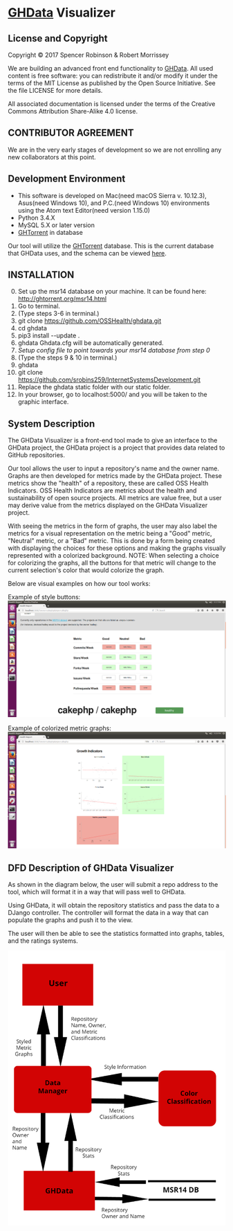 # [GHData](https://github.com/OSSHealth/ghdata) Visualizer

License and Copyright
---------------------

Copyright © 2017 Spencer Robinson & Robert Morrissey

We are building an advanced front end functionality to [GHData](https://github.com/OSSHealth/ghdata).  All used content is free software: you can redistribute it and/or modify it under the terms of the MIT License as published by the Open Source Initiative. See the file LICENSE for more details.

All associated documentation is licensed under the terms of the Creative Commons Attribution Share-Alike 4.0 license.

CONTRIBUTOR AGREEMENT
---------------------

We are in the very early stages of development so we are not enrolling any new collaborators at this point.

Development Environment
------------
- This software is developed on Mac(need macOS Sierra v. 10.12.3), Asus(need Windows 10), and P.C.(need Windows 10) environments using the Atom text Editor(need version 1.15.0)
- Python 3.4.X
- MySQL 5.X or later version
- [GHTorrent](http://ghtorrent.org/downloads.html) in database


Our tool will utilize the  [GHTorrent](http://ghtorrent.org/downloads.html) database. This is the current database that GHData uses, and the schema can be viewed [here](http://ghtorrent.org/relational.html).

INSTALLATION
----------
0. Set up the msr14 database on your machine. It can be found here: http://ghtorrent.org/msr14.html
1. Go to terminal.
2. (Type steps 3-6 in terminal.)
3. git clone https://github.com/OSSHealth/ghdata.git
4. cd ghdata
5. pip3 install --update .
6. ghdata
Ghdata.cfg will be automatically generated.
7. *Setup config file to point towards your msr14 database from step 0*
8. (Type the steps 9 & 10 in terminal.)
9. ghdata
10. git clone https://github.com/srobins259/InternetSystemsDevelopment.git
11. Replace the ghdata static folder with our static folder.
12. In your browser, go to localhost:5000/ and you will be taken to the graphic interface.



System Description
-----
The GHData Visualizer is a front-end tool made to give an interface to the GHData project, the GHData project is a project that provides data related to GitHub repositories.

Our tool allows the user to input a repository's name and the owner name. Graphs are then developed for metrics made by the GHData project.  These metrics show the "health" of a repository, these are called OSS Health Indicators.  OSS Health Indicators are metrics about the health and sustainability of open source projects.  All metrics are value free, but a user may derive value from the metrics displayed on the GHData Visualizer project.

With seeing the metrics in the form of graphs, the user may also label the metrics for a visual representation on the metric being a "Good" metric, "Neutral" metric, or a "Bad" metric. This is done by a form being created with displaying the choices for these options and making the graphs visually represented with a colorized background.  NOTE: When selecting a choice for colorizing the graphs, all the buttons for that metric will change to the current selection's color that would colorize the graph.

Below are visual examples on how our tool works:

Example of style buttons:
![](Images/FinalScreenshot1.png?raw=true)

Example of colorized metric graphs:
![](Images/FinalScreenshot2.png?raw=true)

DFD Description of GHData Visualizer
---------------------------------------
As shown in the diagram below, the user will submit a repo address to the tool, which will format it in a way that will pass well to GHData.

Using GHData, it will obtain the repository statistics and pass the data to a DJango controller. The controller will format the data in a way that can populate the graphs and push it to the view.

The user will then be able to see the statistics formatted into graphs, tables, and the ratings systems.

![](Images/dataflow.jpg?raw=true)
